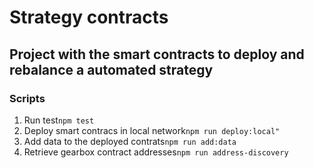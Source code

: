 # Strategy contracts
Project with the smart contracts to deploy and rebalance a automated strategy
---

### Scripts
1. Run test```npm test```
1. Deploy smart contracs in local network```npm run deploy:local"```
1. Add data to the deployed contrats```npm run add:data```
1. Retrieve gearbox contract addresses```npm run address-discovery```
